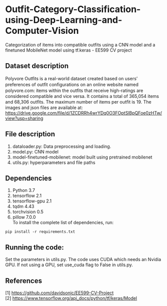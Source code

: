 # Outfit-Category-Classification-using-Deep-Learning-and-Computer-Vision
Categorization of items into compatible outfits using a CNN model and a finetuned MobileNet model using tf.keras - EE599 CV project

## Dataset description
Polyvore Outﬁts is a real-world dataset created based on users’ preferences of outﬁt conﬁgurations on an online website named polyvore.com: items within the outﬁts that receive high-ratings are considered compatible and vice versa. It contains a total of 365,054 items and 68,306 outﬁts. The maximum number of items per outﬁt is 19. 
The images and json files are available at:
https://drive.google.com/file/d/1ZCDRRh4wrYDq0O3FOptSlBpQFoe0zHTw/view?usp=sharing

## File description  
1. dataloader.py: Data preprocessing and loading.  
2. model.py: CNN model   
3. model-finetuned-mobilenet: model built using pretrained mobilenet  
4. utils.py: hyperparameters and file paths  

## Dependencies
1. Python 3.7  
2. tensorflow 2.1  
3. tensorflow-gpu 2.1  
4. tqdm 4.43  
5. torchvision 0.5  
6. pillow 7.0.0  
To install the complete list of dependencies, run:  
```
pip install -r requirements.txt
```

## Running the code:  
Set the parameters in utils.py. The code uses CUDA which needs an Nvidia GPU. If not using a GPU, set use_cuda flag to False in utils.py.

## References  
[1] https://github.com/davidsonic/EE599-CV-Project  
[2] https://www.tensorflow.org/api_docs/python/tf/keras/Model
